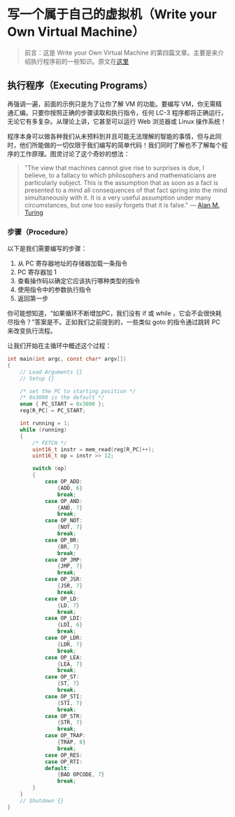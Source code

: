 # 写一个属于自己的虚拟机（Write your Own Virtual Machine）

> 前言：这是 Write your Own Virtual Machine 的第四篇文章。主要是来介绍执行程序前的一些知识。原文在[这里](https://justinmeiners.github.io/lc3-vm/)



## 执行程序（Executing Programs）

再强调一遍，前面的示例只是为了让你了解 VM 的功能。要编写 VM，你无需精通汇编。只要你按照正确的步骤读取和执行指令，任何 LC-3 程序都将正确运行，无论它有多复杂。从理论上讲，它甚至可以运行 Web 浏览器或 Linux 操作系统！



程序本身可以做各种我们从未预料到并且可能无法理解的智能的事情，但与此同时，他们所能做的一切仅限于我们编写的简单代码！我们同时了解也不了解每个程序的工作原理。图灵讨论了这个奇妙的想法：



> "The view that machines cannot give rise to surprises is due, I believe, to a fallacy to which philosophers and mathematicians are particularly subject. This is the assumption that as soon as a fact is presented to a mind all consequences of that fact spring into the mind simultaneously with it. It is a very useful assumption under many circumstances, but one too easily forgets that it is false." — [Alan M. Turing](https://academic.oup.com/mind/article-pdf/LIX/236/433/9866119/433.pdf)



### 步骤（Procedure）

以下是我们需要编写的步骤：



1. 从 PC 寄存器地址的存储器加载一条指令
2. PC 寄存器加 1
3. 查看操作码以确定它应该执行哪种类型的指令
4. 使用指令中的参数执行指令
5. 返回第一步



你可能想知道，“如果循环不断增加PC，我们没有 if 或 while ，它会不会很快耗尽指令？”答案是不。正如我们之前提到的，一些类似 goto 的指令通过跳转 PC 来改变执行流程。



让我们开始在主循环中概述这个过程：



```c
int main(int argc, const char* argv[])
{
    // Load Arguments {}
    // Setup {}

    /* set the PC to starting position */
    /* 0x3000 is the default */
    enum { PC_START = 0x3000 };
    reg[R_PC] = PC_START;

    int running = 1;
    while (running)
    {
        /* FETCH */
        uint16_t instr = mem_read(reg[R_PC]++);
        uint16_t op = instr >> 12;

        switch (op)
        {
            case OP_ADD:
                {ADD, 6}
                break;
            case OP_AND:
                {AND, 7}
                break;
            case OP_NOT:
                {NOT, 7}
                break;
            case OP_BR:
                {BR, 7}
                break;
            case OP_JMP:
                {JMP, 7}
                break;
            case OP_JSR:
                {JSR, 7}
                break;
            case OP_LD:
                {LD, 7}
                break;
            case OP_LDI:
                {LDI, 6}
                break;
            case OP_LDR:
                {LDR, 7}
                break;
            case OP_LEA:
                {LEA, 7}
                break;
            case OP_ST:
                {ST, 7}
                break;
            case OP_STI:
                {STI, 7}
                break;
            case OP_STR:
                {STR, 7}
                break;
            case OP_TRAP:
                {TRAP, 8}
                break;
            case OP_RES:
            case OP_RTI:
            default:
                {BAD OPCODE, 7}
                break;
        }
    }
    // Shutdown {}
}
```







